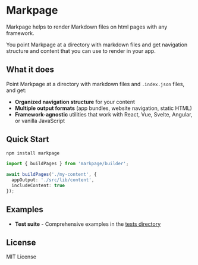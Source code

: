 # Markpage

Markpage helps to render Markdown files on html pages with any framework.

You point Markpage at a directory with markdown files and get navigation structure and content that you can use to render in your app.

## What it does

Point Markpage at a directory with markdown files and `.index.json` files, and get:
- **Organized navigation structure** for your content
- **Multiple output formats** (app bundles, website navigation, static HTML)
- **Framework-agnostic** utilities that work with React, Vue, Svelte, Angular, or vanilla JavaScript

## Quick Start

```bash
npm install markpage
```

```typescript
import { buildPages } from 'markpage/builder';

await buildPages('./my-content', {
  appOutput: './src/lib/content',
  includeContent: true
});
```

## Examples

- **Test suite** - Comprehensive examples in the [tests directory](https://github.com/mitkury/markpage/tree/main/packages/tests)

## License

MIT License